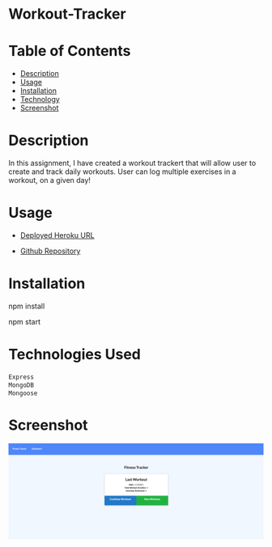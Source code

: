# Workout-Tracker

# Table of Contents
  * [Description](#description)
  * [Usage](#usage)
  * [Installation](#installation)
  * [Technology](#technology)
  * [Screenshot](#screenshot)

# Description

In this assignment, I have created a workout trackert that will allow user to create and track daily workouts. User can log multiple exercises in a workout, on a given day!

# Usage

* [Deployed Heroku URL](https://murmuring-woodland-75975.herokuapp.com/)

* [Github Repository](https://github.com/stevaniekanter/Workout-Tracker)


# Installation

npm install

npm start

# Technologies Used

```
Express
MongoDB
Mongoose
```
# Screenshot

![workout](assets/budget.png)
